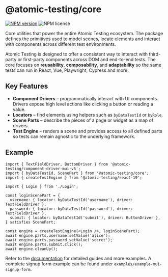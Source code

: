 # @atomic-testing/core

[![NPM version](https://img.shields.io/npm/v/@atomic-testing/core.svg?style=flat)](https://www.npmjs.com/package/@atomic-testing/core)
![NPM license](https://img.shields.io/npm/l/@atomic-testing/core.svg?style=flat)

Core utilities that power the entire Atomic Testing ecosystem. The package
defines the primitives used to model scenes, locate elements and interact with
components across different test environments.

Atomic Testing is designed to offer a consistent way to interact with
third-party or first-party components across DOM and end-to-end tests. The core
focuses on **reusability**, **composability**, and **adaptability** so the same
tests can run in React, Vue, Playwright, Cypress and more.

## Key Features

- **Component Drivers** – programmatically interact with UI components. Drivers
  expose high level actions like clicking a button or reading a value.
- **Locators** – find elements using helpers such as `byDataTestId` or
  `byRole`.
- **Scene Parts** – describe the pieces of a page or widget as a map of drivers.
- **Test Engine** – renders a scene and provides access to all defined parts so
  tests can remain agnostic to the underlying framework.

## Example

```tsx
import { TextFieldDriver, ButtonDriver } from '@atomic-testing/component-driver-mui-v5';
import { byDataTestId, ScenePart } from '@atomic-testing/core';
import { createTestEngine } from '@atomic-testing/react-19';

import { Login } from './Login';

const loginScenePart = {
  username: { locator: byDataTestId('username'), driver: TextFieldDriver },
  password: { locator: byDataTestId('password'), driver: TextFieldDriver },
  submit: { locator: byDataTestId('submit'), driver: ButtonDriver },
} satisfies ScenePart;

const engine = createTestEngine(<Login />, loginScenePart);
await engine.parts.username.setValue('alice');
await engine.parts.password.setValue('secret');
await engine.parts.submit.click();
await engine.cleanUp();
```

Refer to the [documentation](https://atomic-testing.dev/) for detailed guides
and more examples. A complete signup form example can be found under
`examples/example-mui-signup-form`.
